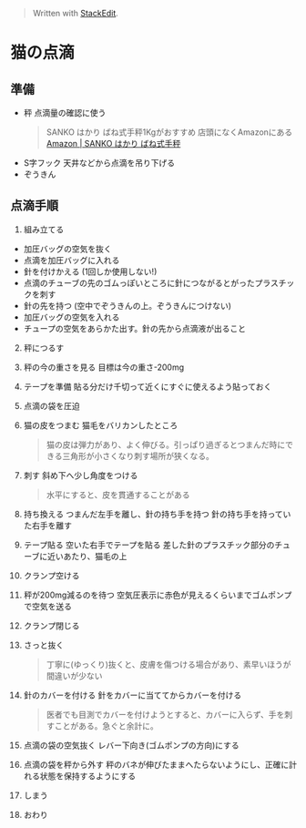 


> Written with [StackEdit](https://stackedit.io/).

# 猫の点滴

## 準備
- 秤
点滴量の確認に使う
  > SANKO はかり ばね式手秤1Kgがおすすめ
  > 店頭になくAmazonにある
[Amazon | SANKO はかり ばね式手秤](https://www.amazon.co.jp/%E3%83%A4%E3%83%9E%E3%83%A8%E6%B8%AC%E5%AE%9A%E6%A9%9F-Yamayo-Sokuteiki-ST-1-SANKO/dp/B00R3TH6MQ)
- S字フック
天井などから点滴を吊り下げる
- ぞうきん

## 点滴手順
1. 組み立てる
- 加圧バッグの空気を抜く
- 点滴を加圧バッグに入れる
- 針を付けかえる (1回しか使用しない!)
- 点滴のチューブの先のゴムっぽいところに針につながるとがったプラスチックを刺す
- 針の先を持つ (空中でぞうきんの上。ぞうきんにつけない)
- 加圧バッグの空気を入れる
- チュープの空気をあらかた出す。針の先から点滴液が出ること
2. 秤につるす
3. 秤の今の重さを見る
目標は今の重さ-200mg
4. テープを準備
貼る分だけ千切って近くにすぐに使えるよう貼っておく
5. 点滴の袋を圧迫
6. 猫の皮をつまむ
猫毛をバリカンしたところ
   > 猫の皮は弾力があり、よく伸びる。引っぱり過ぎるとつまんだ時にできる三角形が小さくなり刺す場所が狭くなる。
 
7. 刺す
斜め下へ少し角度をつける
    > 水平にすると、皮を貫通することがある

8. 持ち換える
つまんだ左手を離し、針の持ち手を持つ
針の持ち手を持っていた右手を離す
9. テープ貼る
空いた右手でテープを貼る
差した針のプラスチック部分のチューブに近いあたり、猫毛の上
10. クランプ空ける
11. 秤が200mg減るのを待つ
空気圧表示に赤色が見えるくらいまでゴムポンプで空気を送る
12. クランプ閉じる
13. さっと抜く
    > 丁寧に(ゆっくり)抜くと、皮膚を傷つける場合があり、素早いほうが間違いが少ない

14. 針のカバーを付ける
針をカバーに当ててからカバーを付ける
    > 医者でも目測でカバーを付けようとすると、カバーに入らず、手を刺すことがある。急ぐと余計に。

15. 点滴の袋の空気抜く
レバー下向き(ゴムポンプの方向)にする
16. 点滴の袋を秤から外す
秤のバネが伸びたままへたらないようにし、正確に計れる状態を保持するようにする
17. しまう
18. おわり

  
